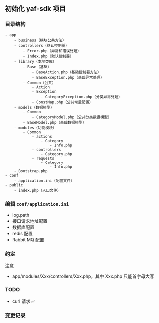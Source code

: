 ## 初始化 yaf-sdk 项目

### 目录结构

```
- app
    - business（模块公共方法）
    - controllers（默认控制器）
        - Error.php（异常和错误处理）
        - Index.php（默认控制器）
    - library（本地类库）
        - Base（基础）
            - BaseAction.php（基础控制器方法）
            - BaseException.php（基础异常处理）
        - Common（公共）
            - Action
            - Exception
                - CategoryException.php（分类异常处理）
            - ConstMap.php（公共常量配置）
    - models（数据模型）
        - Common
            - CategoryModel.php（公共分类数据模型）
        - BaseModel.php（基础数据模型）
    - modules（功能模块）
        - Common
            - actions
                - Category
                    - Info.php
            - controllers
                - Category.php
            - requests
                - Category
                    - Info.php
    - Bootstrap.php
- conf
    - application.ini（配置文件）
- public
    - index.php（入口文件）
```

### 编辑 `conf/application.ini`

- log.path
- 接口请求地址配置
- 数据库配置
- redis 配置
- Rabbit MQ 配置

### 约定

注意

- app/modules/Xxx/controllers/Xxx.php，其中 Xxx.php 只能首字母大写

### TODO

- curl 请求 ✅

### 变更记录
